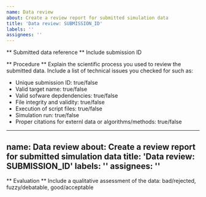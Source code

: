 ```yaml
---
name: Data review
about: Create a review report for submitted simulation data
title: 'Data review: SUBMISSION_ID'
labels: ''
assignees: ''
---
```


** Submitted data reference **
Include submission ID

** Procedure **
Explain the scientific process you used to review the submitted data. Include a list of technical issues you checked for such as: 
  - Unique submission ID: true/false
  - Valid target name: true/false
  - Valid sofware depdendencies: true/false
  - File integrity and validity: true/false
  - Execution of script files: true/false
  - Simulation run: true/false
  - Proper citations for externl data or algorithms/methods: true/false
  

---
name: Data review
about: Create a review report for submitted simulation data
title: 'Data review: SUBMISSION_ID'
labels: ''
assignees: ''
---


** Evaluation **
Include a qualitative assessment of the data: bad/rejected, fuzzy/debatable, good/acceptable
